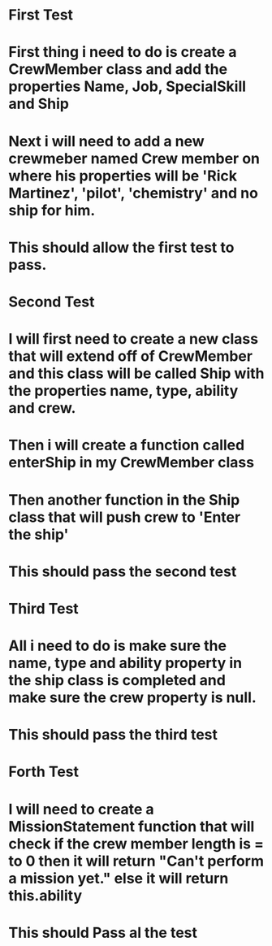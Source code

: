 # First Test

# First thing i need to do is create a CrewMember class and add the properties Name, Job, SpecialSkill and Ship

# Next i will need to add a new crewmeber named Crew member on where his properties will be 'Rick Martinez', 'pilot', 'chemistry' and no ship for him.

# This should allow the first test to pass.

# Second Test 

# I will first need to create a new class that will extend off of CrewMember and this class will be called Ship with the properties name, type, ability and crew.

# Then i will create a function called enterShip in my CrewMember class 
# Then another function in the Ship class that will push crew to 'Enter the ship'

# This should pass the second test 

# Third Test 

# All i need to do is make sure the name, type and ability property in the ship class is completed and make sure the crew property is null.

# This should pass the third test 

# Forth Test

# I will need to create a MissionStatement function that will check if the crew member length is = to 0 then it will return "Can't perform a mission yet." else it will return this.ability

# This should Pass al the test 